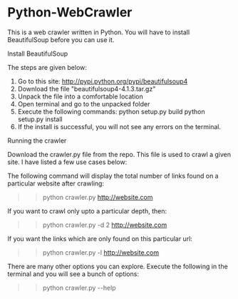 Python-WebCrawler
=================

This is a web crawler written in Python. You will have to install BeautifulSoup before you can use it.


Install BeautifulSoup

The steps are given below: 
1) Go to this site: http://pypi.python.org/pypi/beautifulsoup4
2) Download the file "beautifulsoup4-4.1.3.tar.gz"
3) Unpack the file into a comfortable location
4) Open terminal and go to the unpacked folder
5) Execute the following commands:
	python setup.py build
	python setup.py install
6) If the install is successful, you will not see any errors on the terminal.


Running the crawler

Download the crawler.py file from the repo. This file is used to crawl a given site. I have listed a few use cases below:

The following command will display the total number of links found on a particular website after crawling:
>> python crawler.py http://website.com

If you want to crawl only upto a particular depth, then:
>> python crawler.py -d 2 http://website.com

If you want the links which are only found on this particular url:
>> python crawler.py -l http://website.com

There are many other options you can explore. Execute the following in the terminal and you will see a bunch of options:
>> python crawler.py --help

